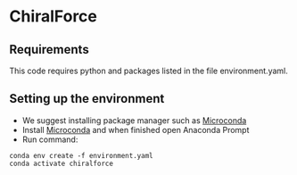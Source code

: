 # ChiralForce

## Requirements
This code requires python and packages listed in the file environment.yaml.

## Setting up the environment
* We suggest installing package manager such as [Microconda](https://docs.conda.io/projects/miniconda/en/latest/miniconda-install.html) 
* Install [Microconda](https://docs.conda.io/projects/miniconda/en/latest/miniconda-install.html) and when finished open Anaconda Prompt
* Run command: 
```
conda env create -f environment.yaml
conda activate chiralforce
```

